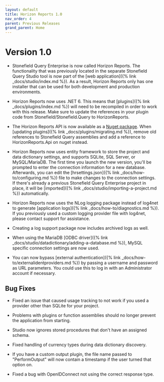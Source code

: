 ```yaml
---
layout: default
title: Horizon Reports 1.0
nav_order: 4
parent: Previous Releases
grand_parent: Home
---
```


# Version 1.0

* Stonefield Query Enterprise is now called Horizon Reports. The functionality that was previously located in the separate Stonefield Query Studio tool is now part of the [web application]({% link _docs/studio/index.md %}). As a result, Horizon Reports only has one installer that can be used for both development and production environments.

* Horizon Reports now uses .NET 6. This means that [plugins]({% link _docs/plugins/index.md %}) will need to be recompiled in order to work with this release. Make sure to update the references in your plugin code from Stonefield/Stonefield.Query to HorizonReports.

* The Horizon Reports API is now available as a [Nuget package](https://www.nuget.org/packages/HorizonReports.Api). When [updating plugins]({% link _docs/plugins/migrating.md %}), remove old references to Stonefield Query assemblies and add a reference to HorizonReports.Api on nuget instead.

* Horizon Reports now uses entity framework to store the project and data dictionary settings, and supports SQLite, SQL Server, or MySQL/MariaDB. The first time you launch the new version, you'll be prompted to enter the connection information for a new database. Afterwards, you can edit the [hrsettings.json]({% link _docs/how-to/configuring.md %}) file to make changes to the connection settings. If there's already a previous Stonefield Query Enterprise project in place, it will be [imported]({% link _docs/studio/importing-a-project.md %}) automatically.

* Horizon Reports now uses the NLog logging package instead of log4net to generate [application logs]({% link _docs/how-to/diagnostics.md %}). If you previously used a custom logging provider file with log4net, please contact support for assistance. 

* Creating a log support package now includes archived logs as well.

* When using the MariaDB [ODBC driver]({% link _docs/studio/datadictionary/adding-a-database.md %}), MySQL specific connection settings are now used.

* You can now bypass [external authentication]({% link _docs/how-to/externalidentproviders.md %}) by passing a username and password as URL parameters. You could use this to log in with an Administrator account if necessary. 

## Bug Fixes

* Fixed an issue that caused usage tracking to not work if you used a provider other than SQLite for your project.

* Problems with plugins or function assemblies should no longer prevent the application from starting.

* Studio now ignores stored procedures that don't have an assigned schema.

* Fixed handling of currency types during data dictionary discovery.

* If you have a custom output plugin, the file name passed to "PerformOutput" will now contain a timestamp if the user turned that option on.

* Fixed a bug with OpenIDConnect not using the correct response type. 